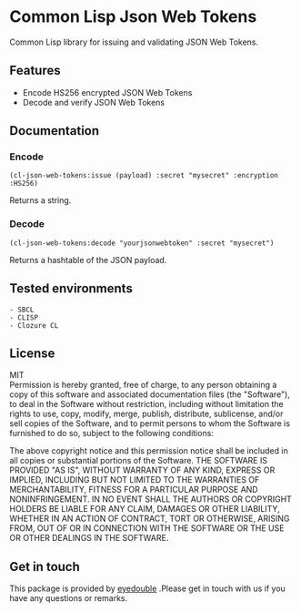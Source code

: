 # Common Lisp Json Web Tokens
  Common Lisp library for issuing and validating JSON Web Tokens.
  


## Features
   - Encode HS256 encrypted JSON Web Tokens
   - Decode and verify JSON Web Tokens

## Documentation
### Encode
` (cl-json-web-tokens:issue (payload) :secret "mysecret" :encryption :HS256) `

Returns a string.

### Decode
`(cl-json-web-tokens:decode "yourjsonwebtoken" :secret "mysecret")`

Returns a hashtable of the JSON payload.

## Tested environments
	- SBCL
	- CLISP
	- Clozure CL

## License   
MIT   
Permission is hereby granted, free of charge, to any person obtaining a copy of this software and associated documentation files (the "Software"), to deal in the Software without restriction, including without limitation the rights to use, copy, modify, merge, publish, distribute, sublicense, and/or sell copies of the Software, and to permit persons to whom the Software is furnished to do so, subject to the following conditions:

The above copyright notice and this permission notice shall be included in all copies or substantial portions of the Software.
THE SOFTWARE IS PROVIDED "AS IS", WITHOUT WARRANTY OF ANY KIND, EXPRESS OR IMPLIED, INCLUDING BUT NOT LIMITED TO THE WARRANTIES OF MERCHANTABILITY, FITNESS FOR A PARTICULAR PURPOSE AND NONINFRINGEMENT. IN NO EVENT SHALL THE AUTHORS OR COPYRIGHT HOLDERS BE LIABLE FOR ANY CLAIM, DAMAGES OR OTHER LIABILITY, WHETHER IN AN ACTION OF CONTRACT, TORT OR OTHERWISE, ARISING FROM, OUT OF OR IN CONNECTION WITH THE SOFTWARE OR THE USE OR OTHER DEALINGS IN THE SOFTWARE.


## Get in touch
This package is provided by [eyedouble](https://eyedouble.nl) .Please get in touch with us if you have any questions or remarks.